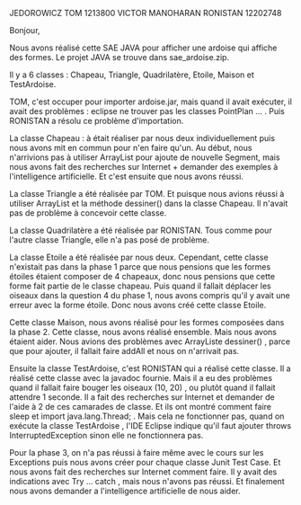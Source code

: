 JEDOROWICZ TOM 1213800
VICTOR MANOHARAN RONISTAN 12202748


Bonjour,

Nous avons réalisé cette SAE JAVA pour afficher une ardoise qui affiche des formes. Le projet JAVA se trouve dans sae_ardoise.zip.



Il y a 6 classes : Chapeau, Triangle, Quadrilatère, Etoile, Maison et TestArdoise.

TOM, c'est occuper pour importer ardoise.jar, mais quand il avait exécuter, il avait des problèmes : eclipse ne trouver pas les classes PointPlan ... . Puis RONISTAN a résolu ce problème d'importation.

La classe Chapeau : à était réaliser par nous deux individuellement puis nous avons mit en commun pour n'en faire qu'un. Au début, nous n'arrivions pas à utiliser ArrayList pour ajoute de nouvelle Segment, mais nous avons fait des recherches sur Internet + demander des exemples à l'intelligence artificielle. Et c'est ensuite que nous avons réussi.

La classe Triangle a été réalisée par TOM. Et puisque nous avions réussi à utiliser ArrayList et la méthode dessiner() dans la classe Chapeau. Il n'avait pas de problème à concevoir cette classe.

La classe Quadrilatère a été réalisée par RONISTAN. Tous comme pour l'autre classe Triangle, elle n'a pas posé de problème.

La classe Etoile a été réalisée par nous deux. Cependant, cette classe n'existait pas dans la phase 1 parce que nous pensions que les formes étoiles étaient composer de 4 chapeaux, donc nous pensions que cette forme fait partie de le classe chapeau. Puis quand il fallait déplacer les oiseaux dans la question 4 du phase 1, nous avons compris qu'il y avait une erreur avec la forme étoile. Donc nous avons créé cette classe Etoile.

Cette classe Maison, nous avons réalisé pour les formes composées dans la phase 2. Cette classe, nous avons réalisé ensemble. Mais nous avons étaient aider. Nous avions des problèmes avec ArrayListe dessiner() , parce que pour ajouter, il fallait faire addAll et nous on n'arrivait pas.

Ensuite la classe TestArdoise, c'est RONISTAN qui a réalisé cette classe. Il a réalisé cette classe avec la javadoc fournie. Mais il a eu des problèmes quand il fallait faire bouger les oiseaux (10, 20) , ou plutôt quand il fallait attendre 1 seconde. Il a fait des recherches sur Internet et demander de l'aide à 2 de ces camarades de classe. Et ils ont montré comment faire sleep et import java.lang.Thread; . Mais cela ne fonctionner pas, quand on exécute la classe TestArdoise , l'IDE Eclipse indique qu'il faut ajouter throws InterruptedException sinon elle ne fonctionnera pas.

Pour la phase 3, on n'a pas réussi à faire même avec le cours sur les Exceptions puis nous avons créer pour chaque classe Junit Test Case. Et nous avons fait des recherches sur Internet comment faire. Il y avait des indications avec Try ... catch , mais nous n'avons pas réussi. Et finalement nous avons demander a l'intelligence artificielle de nous aider. 
